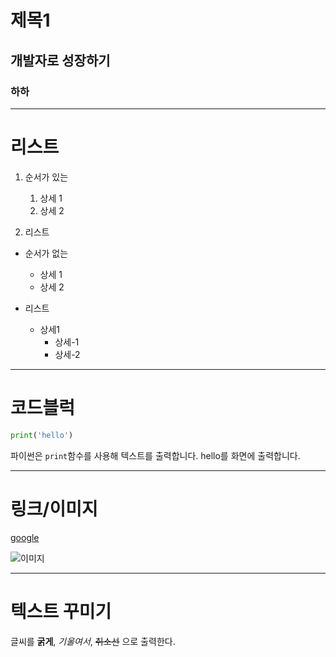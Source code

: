 # 제목1
## 개발자로 성장하기
### 하하

----

# 리스트
1. 순서가 있는
    1. 상세 1
    2. 상세 2

2. 리스트

- 순서가 없는
    - 상세 1
    - 상세 2

- 리스트
    - 상세1
        - 상세-1
        - 상세-2
    

---
# 코드블럭
```python
print('hello')
```
파이썬은 `print`함수를 사용해 텍스트를 출력합니다. 
hello를 화면에 출력합니다.

---
# 링크/이미지
[google](https://www.google.com)

![이미지](https://picsum.photos/200/300)

---
# 텍스트 꾸미기
글씨를 **굵게**, *기울여서*, ~~취소선~~ 으로 출력한다.